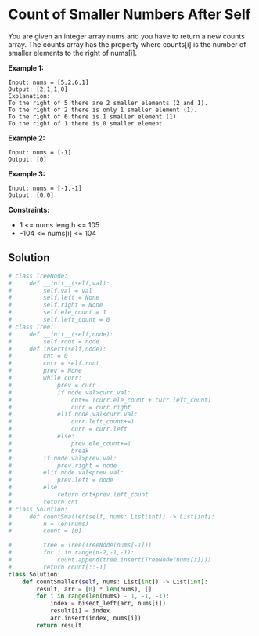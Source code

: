 <h1>Count of Smaller Numbers After Self</h1>

<p>
You are given an integer array nums and you have to return a new counts array. The counts array has the property where counts[i] is the number of smaller elements to the right of nums[i].

<b>Example 1:</b>

    Input: nums = [5,2,6,1]
    Output: [2,1,1,0]
    Explanation:
    To the right of 5 there are 2 smaller elements (2 and 1).
    To the right of 2 there is only 1 smaller element (1).
    To the right of 6 there is 1 smaller element (1).
    To the right of 1 there is 0 smaller element.
    
<b>Example 2:</b>

    Input: nums = [-1]
    Output: [0]
    
<b>Example 3:</b>

    Input: nums = [-1,-1]
    Output: [0,0]

<b>Constraints:</b>

- 1 <= nums.length <= 105
- -104 <= nums[i] <= 104

<h2>Solution</h2>

```python
# class TreeNode:
#     def __init__(self,val):
#         self.val = val
#         self.left = None
#         self.right = None
#         self.ele_count = 1
#         self.left_count = 0
# class Tree:
#     def __init__(self,node):
#         self.root = node
#     def insert(self,node):
#         cnt = 0
#         curr = self.root
#         prev = None
#         while curr:
#             prev = curr
#             if node.val>curr.val:
#                 cnt+= (curr.ele_count + curr.left_count)
#                 curr = curr.right
#             elif node.val<curr.val:
#                 curr.left_count+=1
#                 curr = curr.left
#             else:
#                 prev.ele_count+=1
#                 break
#         if node.val>prev.val:
#             prev.right = node
#         elif node.val<prev.val:
#             prev.left = node
#         else:
#             return cnt+prev.left_count
#         return cnt
# class Solution:
#     def countSmaller(self, nums: List[int]) -> List[int]:
#         n = len(nums)
#         count = [0]

#         tree = Tree(TreeNode(nums[-1]))
#         for i in range(n-2,-1,-1):
#             count.append(tree.insert(TreeNode(nums[i])))
#         return count[::-1]
class Solution:
    def countSmaller(self, nums: List[int]) -> List[int]:
        result, arr = [0] * len(nums), []
        for i in range(len(nums) - 1, -1, -1):
            index = bisect_left(arr, nums[i])
            result[i] = index
            arr.insert(index, nums[i])
        return result
```
